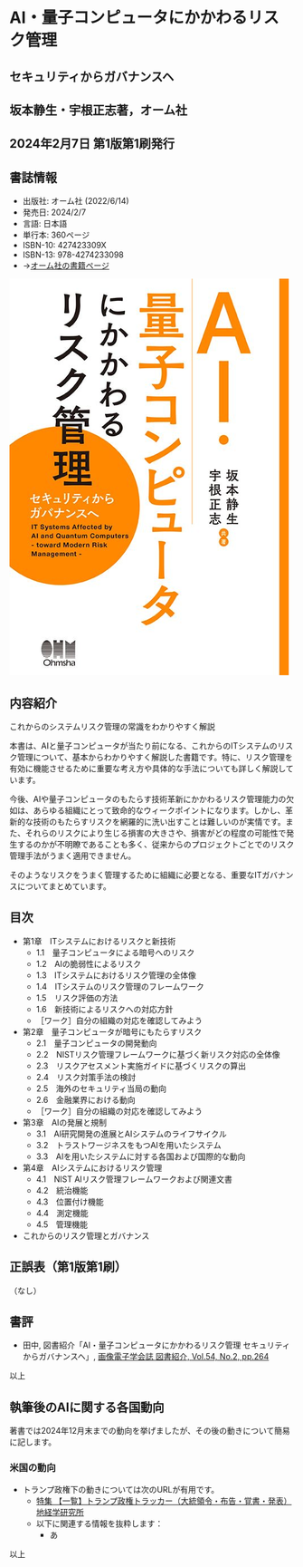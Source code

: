 # AI・量子コンピュータにかかわるリスク管理
## セキュリティからガバナンスヘ
## 坂本静生・宇根正志著，オーム社
## 2024年2月7日 第1版第1刷発行

## 書誌情報
+ 出版社: オーム社 (2022/6/14)
+ 発売日: 2024/2/7
+ 言語: 日本語
+ 単行本: 360ページ
+ ISBN-10: 427423309X
+ ISBN-13: 978-4274233098
+ →[オーム社の書籍ページ](https://www.ohmsha.co.jp/book/9784274233098/)

![表紙](https://github.com/ShizSak/IT_Systems_Affected_by_AI_and_Quantum_Computers/blob/main/FrontCover.jpg)

## 内容紹介
これからのシステムリスク管理の常識をわかりやすく解説

本書は、AIと量子コンピュータが当たり前になる、これからのITシステムのリスク管理について、基本からわかりやすく解説した書籍です。特に、リスク管理を有効に機能させるために重要な考え方や具体的な手法についても詳しく解説しています。

今後、AIや量子コンピュータのもたらす技術革新にかかわるリスク管理能力の欠如は、あらゆる組織にとって致命的なウィークポイントになります。しかし、革新的な技術のもたらすリスクを網羅的に洗い出すことは難しいのが実情です。また、それらのリスクにより生じる損害の大きさや、損害がどの程度の可能性で発生するのかが不明瞭であることも多く、従来からのプロジェクトごとでのリスク管理手法がうまく適用できません。

そのようなリスクをうまく管理するために組織に必要となる、重要なITガバナンスについてまとめています。

## 目次
+ 第1章　ITシステムにおけるリスクと新技術
  - 1.1　量子コンピュータによる暗号へのリスク
  - 1.2　AIの脆弱性によるリスク
  - 1.3　ITシステムにおけるリスク管理の全体像
  - 1.4　ITシステムのリスク管理のフレームワーク
  - 1.5　リスク評価の方法
  - 1.6　新技術によるリスクへの対応方針
  - ［ワーク］自分の組織の対応を確認してみよう
+ 第2章　量子コンピュータが暗号にもたらすリスク
  - 2.1　量子コンピュータの開発動向
  - 2.2　NISTリスク管理フレームワークに基づく新リスク対応の全体像
  - 2.3　リスクアセスメント実施ガイドに基づくリスクの算出
  - 2.4　リスク対策手法の検討
  - 2.5　海外のセキュリティ当局の動向
  - 2.6　金融業界における動向
  - ［ワーク］自分の組織の対応を確認してみよう
+ 第3章　AIの発展と規制
  - 3.1　AI研究開発の進展とAIシステムのライフサイクル
  - 3.2　トラストワージネスをもつAIを用いたシステム
  - 3.3　AIを用いたシステムに対する各国および国際的な動向
+ 第4章　AIシステムにおけるリスク管理
  - 4.1　NIST AIリスク管理フレームワークおよび関連文書
  - 4.2　統治機能
  - 4.3　位置付け機能
  - 4.4　測定機能
  - 4.5　管理機能
+ これからのリスク管理とガバナンス

## 正誤表（第1版第1刷）
（なし）

## 書評
+ 田中, 図書紹介「AI・量子コンピュータにかかわるリスク管理 セキュリティからガバナンスヘ」, [画像電子学会誌 図書紹介, Vol.54, No.2, pp.264](https://www.iieej.org/journal/iieej-vol-54-no-2/)

以上

## 執筆後のAIに関する各国動向
著書では2024年12月末までの動向を挙げましたが、その後の動きについて簡易に記します。
### 米国の動向
+ トランプ政権下の動きについては次のURLが有用です。
  - [特集 【一覧】トランプ政権トラッカー（大統領令・布告・覚書・発表） 地経学研究所](https://instituteofgeoeconomics.org/project/trumps-major-presidential-actions/)
  - 以下に関連する情報を抜粋します：
    * あ

以上
